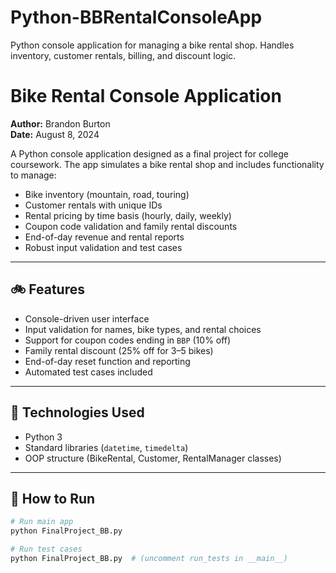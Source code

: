 # Python-BBRentalConsoleApp
Python console application for managing a bike rental shop. Handles inventory, customer rentals, billing, and discount logic.

# Bike Rental Console Application

**Author:** Brandon Burton  
**Date:** August 8, 2024  

A Python console application designed as a final project for college coursework. The app simulates a bike rental shop and includes functionality to manage:

- Bike inventory (mountain, road, touring)
- Customer rentals with unique IDs
- Rental pricing by time basis (hourly, daily, weekly)
- Coupon code validation and family rental discounts
- End-of-day revenue and rental reports
- Robust input validation and test cases

---

## 🚲 Features

- Console-driven user interface
- Input validation for names, bike types, and rental choices
- Support for coupon codes ending in `BBP` (10% off)
- Family rental discount (25% off for 3–5 bikes)
- End-of-day reset function and reporting
- Automated test cases included

---

## 🧰 Technologies Used

- Python 3
- Standard libraries (`datetime`, `timedelta`)
- OOP structure (BikeRental, Customer, RentalManager classes)

---

## 🧪 How to Run

```bash
# Run main app
python FinalProject_BB.py

# Run test cases
python FinalProject_BB.py  # (uncomment run_tests in __main__)
